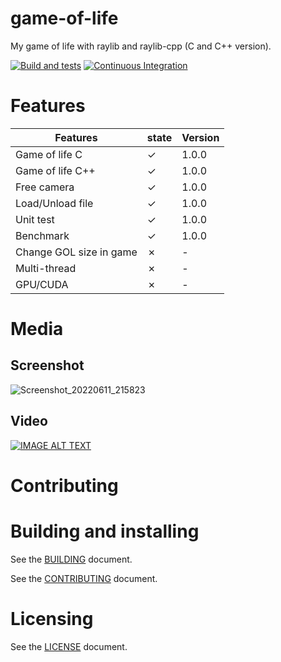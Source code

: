 # game-of-life

My game of life with raylib and raylib-cpp (C and C++ version).

[![Build and tests](https://github.com/bensuperpc/game-of-life/actions/workflows/linux.yml/badge.svg)](https://github.com/bensuperpc/game-of-life/actions/workflows/linux.yml) [![Continuous Integration](https://github.com/bensuperpc/game-of-life/actions/workflows/ci.yml/badge.svg)](https://github.com/bensuperpc/game-of-life/actions/workflows/ci.yml)

# Features

|Features|state|Version|
|---|---|---|
|Game of life C|&check;|1.0.0|
|Game of life C++|&check;|1.0.0|
|Free camera|&check;|1.0.0|
|Load/Unload file|&check;|1.0.0|
|Unit test|&check;|1.0.0|
|Benchmark|&check;|1.0.0|
|Change GOL size in game|&cross;|-|
|Multi-thread|&cross;|-|
|GPU/CUDA|&cross;|-|

# Media

## Screenshot

![Screenshot_20220611_215823](https://user-images.githubusercontent.com/28039927/173203062-fb67b72f-edd9-4de3-9413-ee7a7aa15bf7.png)

## Video

[![IMAGE ALT TEXT](http://img.youtube.com/vi/Cz5g93VWxMM/0.jpg)](http://www.youtube.com/watch?v=Cz5g93VWxMM "Game of life with raylib (C and C++)")

# Contributing

# Building and installing

See the [BUILDING](BUILDING.md) document.


See the [CONTRIBUTING](CONTRIBUTING.md) document.

# Licensing

See the [LICENSE](LICENSE) document.
